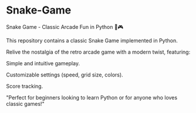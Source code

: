 # Snake-Game
Snake Game - Classic Arcade Fun in Python 🐍🎮

This repository contains a classic Snake Game implemented in Python. 

Relive the nostalgia of the retro arcade game with a modern twist, featuring:

Simple and intuitive gameplay.

Customizable settings (speed, grid size, colors).

Score tracking.
     
 "Perfect for beginners looking to learn Python or for anyone who loves classic games!"
